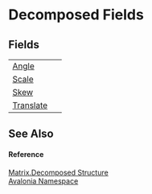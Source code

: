 # Decomposed Fields




## Fields
<table>
<tr>
<td><a href="F_Avalonia_Matrix_Decomposed_Angle">Angle</a></td>
<td> </td>
</tr>
<tr>
<td><a href="F_Avalonia_Matrix_Decomposed_Scale">Scale</a></td>
<td> </td>
</tr>
<tr>
<td><a href="F_Avalonia_Matrix_Decomposed_Skew">Skew</a></td>
<td> </td>
</tr>
<tr>
<td><a href="F_Avalonia_Matrix_Decomposed_Translate">Translate</a></td>
<td> </td>
</tr>
</table>

## See Also


#### Reference
<a href="T_Avalonia_Matrix_Decomposed">Matrix.Decomposed Structure</a>  
<a href="N_Avalonia">Avalonia Namespace</a>  

